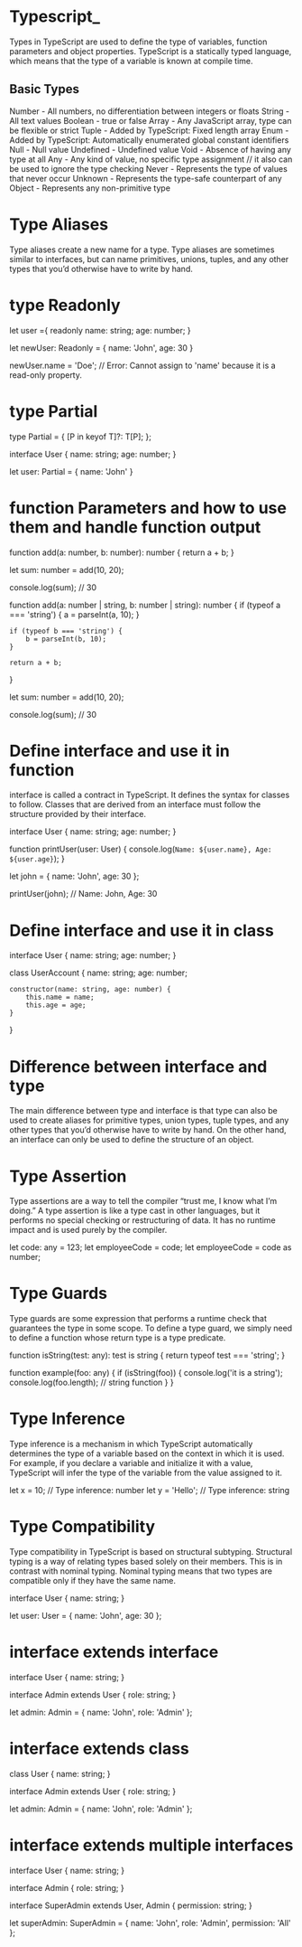 # Typescript_

Types in TypeScript are used to define the type of variables, function parameters and object properties. TypeScript is a statically typed language, which means that the type of a variable is known at compile time.

## Basic Types

Number - All numbers, no differentiation between integers or floats
String - All text values
Boolean - true or false
Array - Any JavaScript array, type can be flexible or strict
Tuple - Added by TypeScript: Fixed length array
Enum - Added by TypeScript: Automatically enumerated global constant identifiers
Null - Null value
Undefined - Undefined value
Void - Absence of having any type at all
Any - Any kind of value, no specific type assignment // it also can be used to ignore the type checking
Never - Represents the type of values that never occur
Unknown - Represents the type-safe counterpart of any
Object - Represents any non-primitive type


# Type Aliases

Type aliases create a new name for a type. Type aliases are sometimes similar to interfaces, but can name primitives, unions, tuples, and any other types that you’d otherwise have to write by hand.




# type Readonly<T>

let user ={
    readonly name: string;
    age: number;
}

let newUser: Readonly<user> = {
    name: 'John',
    age: 30
}

newUser.name = 'Doe'; // Error: Cannot assign to 'name' because it is a read-only property.

<!-- explain above -->

# type Partial<T>

type Partial<T> = {
    [P in keyof T]?: T[P];
};

interface User {
    name: string;
    age: number;
}

let user: Partial<User> = {
    name: 'John'
}


# function Parameters and how to use them and handle function output 

function add(a: number, b: number): number {
    return a + b;
}

let sum: number = add(10, 20);

console.log(sum); // 30

<!-- union example  -->

function add(a: number | string, b: number | string): number {
    if (typeof a === 'string') {
        a = parseInt(a, 10);
    }

    if (typeof b === 'string') {
        b = parseInt(b, 10);
    }

    return a + b;
}

let sum: number = add(10, 20);

console.log(sum); // 30

# Define interface and use it in function

interface is called a contract in TypeScript. It defines the syntax for classes to follow. Classes that are derived from an interface must follow the structure provided by their interface.

interface User {
    name: string;
    age: number;
}

function printUser(user: User) {
    console.log(`Name: ${user.name}, Age: ${user.age}`);
}

let john = { name: 'John', age: 30 };

printUser(john); // Name: John, Age: 30

# Define interface and use it in class

interface User {
    name: string;
    age: number;
}

class UserAccount {
    name: string;
    age: number;

    constructor(name: string, age: number) {
        this.name = name;
        this.age = age;
    }
}


# Difference between interface and type

The main difference between type and interface is that type can also be used to create aliases for primitive types, union types, tuple types, and any other types that you’d otherwise have to write by hand. On the other hand, an interface can only be used to define the structure of an object.


# Type Assertion

Type assertions are a way to tell the compiler “trust me, I know what I’m doing.” A type assertion is like a type cast in other languages, but it performs no special checking or restructuring of data. It has no runtime impact and is used purely by the compiler.

let code: any = 123;
let employeeCode = <number> code;
let employeeCode = code as number;

# Type Guards

Type guards are some expression that performs a runtime check that guarantees the type in some scope. To define a type guard, we simply need to define a function whose return type is a type predicate.

function isString(test: any): test is string {
    return typeof test === 'string';
}

function example(foo: any) {
    if (isString(foo)) {
        console.log('it is a string');
        console.log(foo.length); // string function
    }
}

# Type Inference

Type inference is a mechanism in which TypeScript automatically determines the type of a variable based on the context in which it is used. For example, if you declare a variable and initialize it with a value, TypeScript will infer the type of the variable from the value assigned to it.

let x = 10; // Type inference: number
let y = 'Hello'; // Type inference: string

# Type Compatibility

Type compatibility in TypeScript is based on structural subtyping. Structural typing is a way of relating types based solely on their members. This is in contrast with nominal typing. Nominal typing means that two types are compatible only if they have the same name.

interface User {
    name: string;
}

let user: User = {
    name: 'John',
    age: 30
};

# interface extends interface

interface User {
    name: string;
}

interface Admin extends User {
    role: string;
}

let admin: Admin = {
    name: 'John',
    role: 'Admin'
};

# interface extends class

class User {
    name: string;
}

interface Admin extends User {
    role: string;
}

let admin: Admin = {
    name: 'John',
    role: 'Admin'
};

# interface extends multiple interfaces

interface User {
    name: string;
}

interface Admin {
    role: string;
}

interface SuperAdmin extends User, Admin {
    permission: string;
}

let superAdmin: SuperAdmin = {
    name: 'John',
    role: 'Admin',
    permission: 'All'
};



